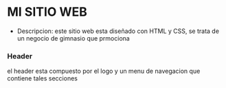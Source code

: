 # MI SITIO WEB

- Descripcion:
este sitio web esta diseñado con HTML y CSS, se trata de un negocio de gimnasio que prmociona

### Header
el header esta compuesto por el logo y un menu de navegacion que contiene tales secciones
